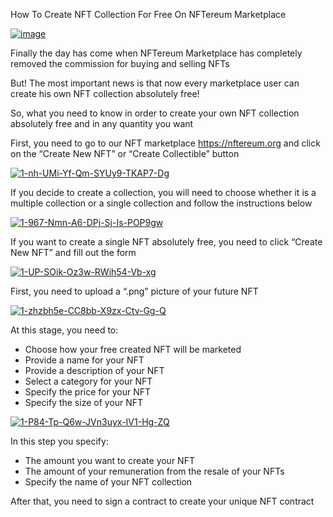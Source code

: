 How To Create NFT Collection For Free On NFTereum Marketplace

<a href="https://nftereum.org"><img src="https://i.ibb.co/xj9Xpxn/image.jpg" alt="image" border="0"></a>

Finally the day has come when NFTereum Marketplace has completely removed the commission for buying and selling NFTs

But! The most important news is that now every marketplace user can create his own NFT collection absolutely free!

So, what you need to know in order to create your own NFT collection absolutely free and in any quantity you want

First, you need to go to our NFT marketplace https://nftereum.org and click on the “Create New NFT” or “Create Collectible” button

<a href="https://nftereum.org"><img src="https://i.ibb.co/qNKRVRm/1-nh-UMi-Yf-Qm-SYUy9-TKAP7-Dg.png" alt="1-nh-UMi-Yf-Qm-SYUy9-TKAP7-Dg" border="0"></a>

If you decide to create a collection, you will need to choose whether it is a multiple collection or a single collection and follow the instructions below

<a href="https://nftereum.org"><img src="https://i.ibb.co/3hYVcfm/1-967-Nmn-A6-DPj-Sj-Is-POP9gw.png" alt="1-967-Nmn-A6-DPj-Sj-Is-POP9gw" border="0"></a>

If you want to create a single NFT absolutely free, you need to click “Create New NFT” and fill out the form

<a href="https://nftereum.org"><img src="https://i.ibb.co/FB2SQdw/1-UP-SOik-Oz3w-RWih54-Vb-xg.png" alt="1-UP-SOik-Oz3w-RWih54-Vb-xg" border="0"></a>

First, you need to upload a “.png” picture of your future NFT

<a href="https://ibb.co/zNJLKqB"><img src="https://i.ibb.co/t3XNyVv/1-zhzbh5e-CC8bb-X9zx-Ctv-Gg-Q.png" alt="1-zhzbh5e-CC8bb-X9zx-Ctv-Gg-Q" border="0"></a>

At this stage, you need to:

- Choose how your free created NFT will be marketed
- Provide a name for your NFT
- Provide a description of your NFT
- Select a category for your NFT
- Specify the price for your NFT
- Specify the size of your NFT

<a href="https://ibb.co/17v1nyw"><img src="https://i.ibb.co/BczbPWS/1-P84-Tp-Q6w-JVn3uyx-IV1-Hg-ZQ.png" alt="1-P84-Tp-Q6w-JVn3uyx-IV1-Hg-ZQ" border="0"></a>

In this step you specify:

- The amount you want to create your NFT
- The amount of your remuneration from the resale of your NFTs
- Specify the name of your NFT collection
  
After that, you need to sign a contract to create your unique NFT contract
